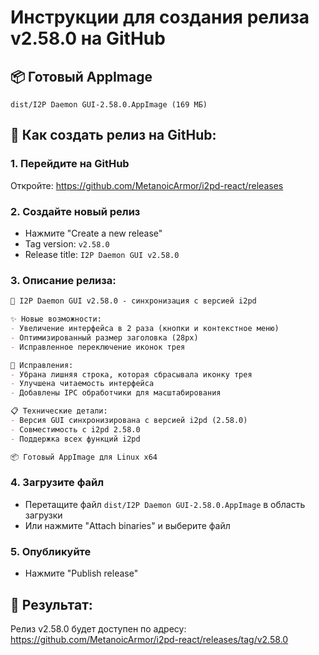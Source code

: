 # Инструкции для создания релиза v2.58.0 на GitHub

## 📦 Готовый AppImage
```
dist/I2P Daemon GUI-2.58.0.AppImage (169 МБ)
```

## 🚀 Как создать релиз на GitHub:

### 1. Перейдите на GitHub
Откройте: https://github.com/MetanoicArmor/i2pd-react/releases

### 2. Создайте новый релиз
- Нажмите "Create a new release"
- Tag version: `v2.58.0`
- Release title: `I2P Daemon GUI v2.58.0`

### 3. Описание релиза:
```markdown
🚀 I2P Daemon GUI v2.58.0 - синхронизация с версией i2pd

✨ Новые возможности:
- Увеличение интерфейса в 2 раза (кнопки и контекстное меню)
- Оптимизированный размер заголовка (28px)
- Исправленное переключение иконок трея

🔧 Исправления:
- Убрана лишняя строка, которая сбрасывала иконку трея
- Улучшена читаемость интерфейса
- Добавлены IPC обработчики для масштабирования

📋 Технические детали:
- Версия GUI синхронизирована с версией i2pd (2.58.0)
- Совместимость с i2pd 2.58.0
- Поддержка всех функций i2pd

📦 Готовый AppImage для Linux x64
```

### 4. Загрузите файл
- Перетащите файл `dist/I2P Daemon GUI-2.58.0.AppImage` в область загрузки
- Или нажмите "Attach binaries" и выберите файл

### 5. Опубликуйте
- Нажмите "Publish release"

## 🎯 Результат:
Релиз v2.58.0 будет доступен по адресу:
https://github.com/MetanoicArmor/i2pd-react/releases/tag/v2.58.0



